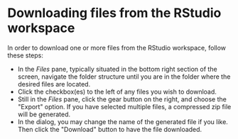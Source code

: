 # Downloading files from the RStudio workspace

In order to download one or more files from the RStudio workspace, follow these steps:

- In the *Files* pane, typically situated in the bottom right section of the screen, navigate the folder structure until you are in the folder where the desired files are located.
- Click the checkbox(es) to the left of any files you wish to download.
- Still in the *Files* pane, click the gear button on the right, and choose the "Export" option. If you have selected multiple files, a compressed zip file will be generated.
- In the dialog, you may change the name of the generated file if you like. Then click the "Download" button to have the file downloaded.
